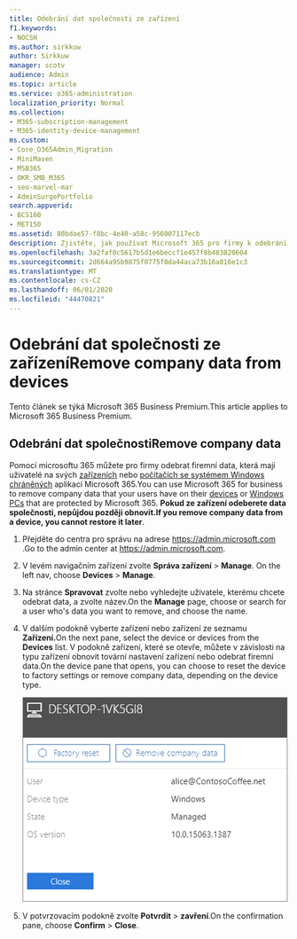 ```yaml
---
title: Odebrání dat společnosti ze zařízení
f1.keywords:
- NOCSH
ms.author: sirkkuw
author: Sirkkuw
manager: scotv
audience: Admin
ms.topic: article
ms.service: o365-administration
localization_priority: Normal
ms.collection:
- M365-subscription-management
- M365-identity-device-management
ms.custom:
- Core_O365Admin_Migration
- MiniMaven
- MSB365
- OKR_SMB_M365
- seo-marvel-mar
- AdminSurgePortfolio
search.appverid:
- BCS160
- MET150
ms.assetid: 80bdae57-f8bc-4e40-a58c-956007117ecb
description: Zjistěte, jak používat Microsoft 365 pro firmy k odebrání firemních dat, která mají uživatelé na svých zařízeních nebo počítačích s Windows.
ms.openlocfilehash: 3a2faf0c5617b5d1e6beccf1e457f8b483820604
ms.sourcegitcommit: 2d664a95b9875f0775f0da44aca73b16a816e1c3
ms.translationtype: MT
ms.contentlocale: cs-CZ
ms.lasthandoff: 06/01/2020
ms.locfileid: "44470821"
---
```

# <a name="remove-company-data-from-devices"></a><span data-ttu-id="46c75-103">Odebrání dat společnosti ze zařízení</span><span class="sxs-lookup"><span data-stu-id="46c75-103">Remove company data from devices</span></span>

<span data-ttu-id="46c75-104">Tento článek se týká Microsoft 365 Business Premium.</span><span class="sxs-lookup"><span data-stu-id="46c75-104">This article applies to Microsoft 365 Business Premium.</span></span>

## <a name="remove-company-data"></a><span data-ttu-id="46c75-105">Odebrání dat společnosti</span><span class="sxs-lookup"><span data-stu-id="46c75-105">Remove company data</span></span>

<span data-ttu-id="46c75-106">Pomocí microsoftu 365 můžete pro firmy odebrat firemní data, která mají uživatelé na svých [zařízeních](app-protection-settings-for-android-and-ios.md) nebo [počítačích se systémem Windows chráněných](protection-settings-for-windows-10-devices.md) aplikací Microsoft 365.</span><span class="sxs-lookup"><span data-stu-id="46c75-106">You can use Microsoft 365 for business to remove company data that your users have on their [devices](app-protection-settings-for-android-and-ios.md) or [Windows PCs](protection-settings-for-windows-10-devices.md) that are protected by Microsoft 365.</span></span> <span data-ttu-id="46c75-107">**Pokud ze zařízení odeberete data společnosti, nepůjdou později obnovit.**</span><span class="sxs-lookup"><span data-stu-id="46c75-107">**If you remove company data from a device, you cannot restore it later**.</span></span> 
  
1. <span data-ttu-id="46c75-108">Přejděte do centra pro správu na adrese <a href="https://go.microsoft.com/fwlink/p/?linkid=837890" target="_blank">https://admin.microsoft.com</a> .</span><span class="sxs-lookup"><span data-stu-id="46c75-108">Go to the admin center at <a href="https://go.microsoft.com/fwlink/p/?linkid=837890" target="_blank">https://admin.microsoft.com</a>.</span></span>
    
2. <span data-ttu-id="46c75-109">V levém navigačním zařízení zvolte **Správa zařízení** \> **Manage**.  </span><span class="sxs-lookup"><span data-stu-id="46c75-109">On the left nav, choose **Devices**  \> **Manage**.</span></span>
  
3. <span data-ttu-id="46c75-110">Na stránce **Spravovat** zvolte nebo vyhledejte uživatele, kterému chcete odebrat data, a zvolte název.</span><span class="sxs-lookup"><span data-stu-id="46c75-110">On the **Manage** page, choose or search for a user who's data you want to remove, and choose the name.</span></span> 
    
4. <span data-ttu-id="46c75-111">V dalším podokně vyberte zařízení nebo zařízení ze seznamu **Zařízení.**</span><span class="sxs-lookup"><span data-stu-id="46c75-111">On the next pane, select the device or devices from the **Devices** list.</span></span> <span data-ttu-id="46c75-112">V podokně zařízení, které se otevře, můžete v závislosti na typu zařízení obnovit tovární nastavení zařízení nebo odebrat firemní data.</span><span class="sxs-lookup"><span data-stu-id="46c75-112">On the device pane that opens, you can choose to reset the device to factory settings or remove company data, depending on the device type.</span></span> 
    
    ![V podokně odebrat data společnosti vyberte zařízení, ze kterého chcete data odebrat.](../media/resetorremove.png)
  
5. <span data-ttu-id="46c75-114">V potvrzovacím podokně zvolte **Potvrdit** \> **zavření**.</span><span class="sxs-lookup"><span data-stu-id="46c75-114">On the confirmation pane, choose **Confirm** \> **Close**.</span></span>
    


